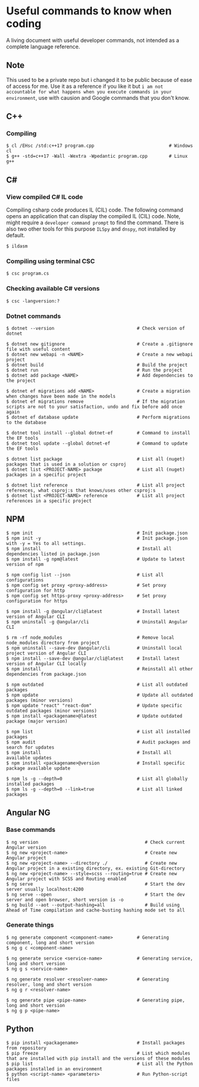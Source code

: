 # Useful commands to know when coding
A living document with useful developer commands, not intended as a complete language reference.

## Note
This used to be a private repo but i changed it to be public because of ease of access for me. Use it as a reference if you like it but `i am not accountable for what happens when you execute commands in your environment`, use with causion and Google commands that you don't know.

## C++
### Compiling
```
$ cl /EHsc /std:c++17 program.cpp                            # Windows cl
$ g++ -std=c++17 -Wall -Wextra -Wpedantic program.cpp        # Linux g++
```

## C#
### View compiled C# IL code
Compiling csharp code produces IL (CIL) code. The following command opens an application that can display the compiled IL (CIL) code. Note, might require a `developer command prompt` to find the command. There is also two other tools for this purpose `ILSpy` and `dnspy`, not installed by default.
```
$ ildasm
```

### Compiling using terminal CSC
```
$ csc program.cs
```

### Checking available C# versions
```
$ csc -langversion:?
```

### Dotnet commands
```
$ dotnet --version                               # Check version of dotnet

$ dotnet new gitignore                           # Create a .gitignore file with useful content
$ dotnet new webapi -n <NAME>                    # Create a new webapi project
$ dotnet build                                   # Build the project
$ dotnet run                                     # Run the project
$ dotnet add package <NAME>                      # Add dependencies to the project

$ dotnet ef migrations add <NAME>                # Create a migration when changes have been made in the models
$ dotnet ef migrations remove                    # If the migration scripts are not to your satisfaction, undo and fix before add once again
$ dotnet ef database update                      # Perform migrations to the database

$ dotnet tool install --global dotnet-ef         # Command to install the EF tools
$ dotnet tool update --global dotnet-ef          # Command to update the EF tools

$ dotnet list package                            # List all (nuget) packages that is used in a solution or csproj
$ dotnet list <PROJECT-NAME> package             # List all (nuget) packages in a specific project

$ dotnet list reference                          # List all project references, what csproj:s that knows/uses other csproj:s
$ dotnet list <PROJECT-NAME> reference           # List all project references in a specific project
```

## NPM
```
$ npm init                                       # Init package.json
$ npm init -y                                    # Init package.json with -y = Yes to all settings.
$ npm install                                    # Install all dependencies listed in package.json
$ npm install -g npm@latest                      # Update to latest version of npm

$ npm config list --json                         # List all configurations
$ npm config set proxy <proxy-address>           # Set proxy configuration for http
$ npm config set https-proxy <proxy-address>     # Set proxy configuration for https

$ npm install -g @angular/cli@latest             # Install latest version of Angular CLI
$ npm uninstall -g @angular/cli                  # Uninstall Angular CLI

$ rm -rf node_modules                            # Remove local node_modules directory from project
$ npm uninstall --save-dev @angular/cli          # Uninstall local project version of Angular CLI
$ npm install --save-dev @angular/cli@latest     # Install latest version of Angular CLI locally
$ npm install                                    # Reinstall all other dependencies from package.json

$ npm outdated                                   # List all outdated packages
$ npm update                                     # Update all outdated packages (minor versions)
$ npm update "react" "react-dom"                 # Update specific outdated packages (minor versions)
$ npm install <packagename>@latest               # Update outdated package (major version)

$ npm list                                       # List all installed packages 
$ npm audit                                      # Audit packages and search for updates
$ npm install                                    # Install all available updates
$ npm install <packagename>@version              # Install specific package available update

$ npm ls -g --depth=0                            # List all globally installed packages
$ npm ls -g --depth=0 --link=true                # List all linked packages
```

## Angular NG
### Base commands
```
$ ng version                                        # Check current Angular version
$ ng new <project-name>                             # Create new Angular project
$ ng new <project-name> --directory ./              # Create new Angular project in a existing directory, ex. existing Git-directory
$ ng new <project-name> --style=scss --routing=true # Create new Angular project with SCSS and Routing enabled
$ ng serve                                          # Start the dev server usually localhost:4200
$ ng serve --open                                   # Start the dev server and open browser, short version is -o
$ ng build --aot --output-hashing=all               # Build using Ahead of Time compilation and cache-busting hashing mode set to all
```

### Generate things
```
$ ng generate component <component-name>         # Generating component, long and short version
$ ng g c <component-name>

$ ng generate service <service-name>             # Generating service, long and short version
$ ng g s <service-name>

$ ng generate resolver <resolver-name>           # Generating resolver, long and short version
$ ng g r <resolver-name>

$ ng generate pipe <pipe-name>                   # Generating pipe, long and short version
$ ng g p <pipe-name>
```

## Python
```
$ pip install <packagename>                      # Install packages from repository
$ pip freeze                                     # List which modules that are installed with pip install and the versions of these modules
$ pip list                                       # List all the Python packages installed in an environment
$ python <script-name> <parameters>              # Run Python-script files
```
